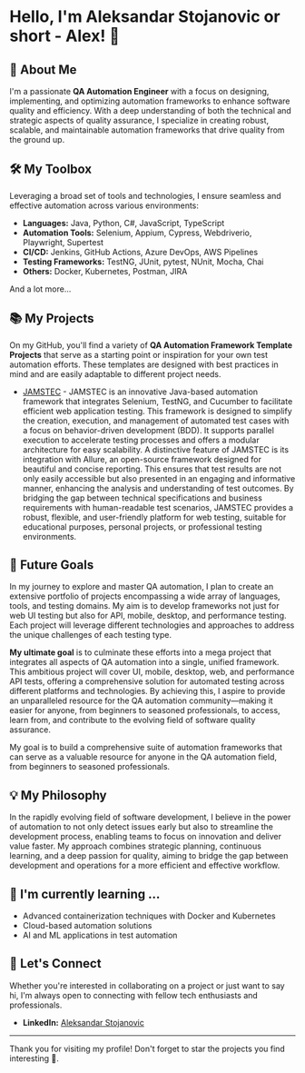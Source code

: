 # Hello, I'm Aleksandar Stojanovic or short - Alex! 👋

## 🚀 About Me

I'm a passionate **QA Automation Engineer** with a focus on designing, implementing, and optimizing automation frameworks to enhance software quality and efficiency. With a deep understanding of both the technical and strategic aspects of quality assurance, I specialize in creating robust, scalable, and maintainable automation frameworks that drive quality from the ground up.

## 🛠️ My Toolbox

Leveraging a broad set of tools and technologies, I ensure seamless and effective automation across various environments:

- **Languages:** Java, Python, C#, JavaScript, TypeScript
- **Automation Tools:** Selenium, Appium, Cypress, Webdriverio, Playwright, Supertest
- **CI/CD:** Jenkins, GitHub Actions, Azure DevOps, AWS Pipelines
- **Testing Frameworks:** TestNG, JUnit, pytest, NUnit, Mocha, Chai
- **Others:** Docker, Kubernetes, Postman, JIRA

And a lot more...

## 📚 My Projects

On my GitHub, you'll find a variety of **QA Automation Framework Template Projects** that serve as a starting point or inspiration for your own test automation efforts. These templates are designed with best practices in mind and are easily adaptable to different project needs.

- [JAMSTEC](https://github.com/automatewithalex/automatewithalex/JAMSTEC) - JAMSTEC is an innovative Java-based automation framework that integrates Selenium, TestNG, and Cucumber to facilitate efficient web application testing. This framework is designed to simplify the creation, execution, and management of automated test cases with a focus on behavior-driven development (BDD). It supports parallel execution to accelerate testing processes and offers a modular architecture for easy scalability. A distinctive feature of JAMSTEC is its integration with Allure, an open-source framework designed for beautiful and concise reporting. This ensures that test results are not only easily accessible but also presented in an engaging and informative manner, enhancing the analysis and understanding of test outcomes. By bridging the gap between technical specifications and business requirements with human-readable test scenarios, JAMSTEC provides a robust, flexible, and user-friendly platform for web testing, suitable for educational purposes, personal projects, or professional testing environments.

## 🌟 Future Goals

In my journey to explore and master QA automation, I plan to create an extensive portfolio of projects encompassing a wide array of languages, tools, and testing domains. My aim is to develop frameworks not just for web UI testing but also for API, mobile, desktop, and performance testing. Each project will leverage different technologies and approaches to address the unique challenges of each testing type. 

**My ultimate goal** is to culminate these efforts into a mega project that integrates all aspects of QA automation into a single, unified framework. This ambitious project will cover UI, mobile, desktop, web, and performance API tests, offering a comprehensive solution for automated testing across different platforms and technologies. By achieving this, I aspire to provide an unparalleled resource for the QA automation community—making it easier for anyone, from beginners to seasoned professionals, to access, learn from, and contribute to the evolving field of software quality assurance.

My goal is to build a comprehensive suite of automation frameworks that can serve as a valuable resource for anyone in the QA automation field, from beginners to seasoned professionals.

## 💡 My Philosophy

In the rapidly evolving field of software development, I believe in the power of automation to not only detect issues early but also to streamline the development process, enabling teams to focus on innovation and deliver value faster. My approach combines strategic planning, continuous learning, and a deep passion for quality, aiming to bridge the gap between development and operations for a more efficient and effective workflow.

## 🌱 I'm currently learning ...

- Advanced containerization techniques with Docker and Kubernetes
- Cloud-based automation solutions
- AI and ML applications in test automation

## 🤝 Let's Connect

Whether you're interested in collaborating on a project or just want to say hi, I'm always open to connecting with fellow tech enthusiasts and professionals.

- **LinkedIn:** [Aleksandar Stojanovic](https://www.linkedin.com/in/senior-qa-automation-engineer/)

---

Thank you for visiting my profile! Don't forget to star the projects you find interesting 🌟.
